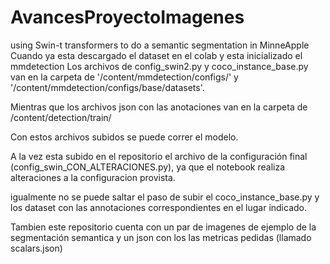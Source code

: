 # AvancesProyectoImagenes
using Swin-t transformers to do a semantic segmentation in MinneApple
Cuando ya esta descargado el dataset en el colab y esta inicializado el mmdetection
Los archivos de config_swin2.py y coco_instance_base.py van en la carpeta de '/content/mmdetection/configs/' y '/content/mmdetection/configs/base/datasets'.

Mientras que los archivos json con las anotaciones van en la carpeta de /content/detection/train/

Con estos archivos subidos se puede correr el modelo.

A la vez esta subido en el repositorio el archivo de la configuración final (config_swin_CON_ALTERACIONES.py), ya que el notebook realiza alteraciones a la configuracion provista.

igualmente no se puede saltar el paso de subir el coco_instance_base.py y los dataset con las annotaciones correspondientes en el lugar indicado.

Tambien este repositorio cuenta con un par de imagenes de ejemplo de la segmentación semantica y un json con los las metricas pedidas (llamado scalars.json)



